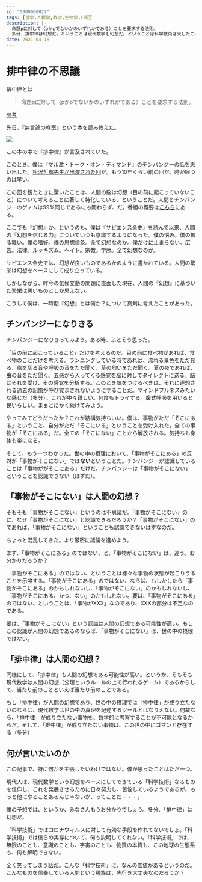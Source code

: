 ```yaml
---
id: "0000000027"
tags: [哲学,人類学,数学,生物学,日記]
description: |-
  命題pに対して〈pかpでないかのいずれかである〉ことを要求する法則。
  多分、排中律は幻想だ。ということは現代数学も幻想だ。ということは科学技術は大したことはない。
date: 2021-04-18
---
```


# 排中律の不思議

排中律とは

> 命題pに対して〈pかpでないかのいずれかである〉ことを要求する法則。

[参考](https://kotobank.jp/word/%E6%8E%92%E4%B8%AD%E5%BE%8B-112939)

先日、『無言論の教室』という本を読み終えた。

<a href="https://www.amazon.co.jp/%E7%84%A1%E9%99%90%E8%AB%96%E3%81%AE%E6%95%99%E5%AE%A4-%E8%AC%9B%E8%AB%87%E7%A4%BE%E7%8F%BE%E4%BB%A3%E6%96%B0%E6%9B%B8-%E9%87%8E%E7%9F%A2-%E8%8C%82%E6%A8%B9/dp/4061494201?&linkCode=li2&tag=taito062507-22&linkId=8d7cc5559ce889195462b3f2579e8d69&language=ja_JP&ref_=as_li_ss_il" target="_blank"><img border="0" src="//ws-fe.amazon-adsystem.com/widgets/q?_encoding=UTF8&ASIN=4061494201&Format=_SL160_&ID=AsinImage&MarketPlace=JP&ServiceVersion=20070822&WS=1&tag=taito062507-22&language=ja_JP" ></a><img src="https://ir-jp.amazon-adsystem.com/e/ir?t=taito062507-22&language=ja_JP&l=li2&o=9&a=4061494201" width="1" height="1" border="0" alt="" style="border:none !important; margin:0px !important;" />

この本の中で『排中律』が言及されていた。

このとき、僕は『マル激・トーク・オン・ディマンド』のチンパンジーの話を思い出した。[松沢哲郎先生が出演された回](https://www.videonews.com/marugeki-talk/595)だ。もう10年くらい前の回だ。時が経つのは早い。

この回を観たときに驚いたことは、人間の脳は幻想（目の前に起こっていないこと）について考えることに著しく特化している、ということだ。人間とチンパンジーのゲノムは99%同じであるにも関わらず、だ。番組の概要は[こちら](https://www.videonews.com/marugeki-talk/595)にある。

ここでも『幻想』か。というのも、僕は『サピエンス全史』を読んで以来、人間の『幻想を信じる力』についていつも意識するようになった。僕の悩み。僕の振る舞い。僕の嗜好。僕の思想信条。全て幻想なのか。僕だけに止まらない。広告。法律。ルッキズム。ヘイト。宗教。学歴。全て幻想なのか。

サピエンス全史では、幻想が良いものであるかのように書かれている。人間の繁栄は幻想をベースにして成り立っている。

しかしながら、昨今の気候変動の問題に直面した現在、人間の『幻想』に基づいた繁栄は悪いものとしか思えない。

こうして僕は、一時期『幻想』とは何か？について真剣に考えたことがあった。

## チンパンジーになりきる

チンパンジーになりきってみよう。ある時、ふとそう思った。

「目の前に起こっていること」だけを考えるのだ。目の前に食べ物があれば、食べ物のことだけを考える。ランニングしている時であれば、流れる景色をただ見る、風を切る音や呼吸の音をただ聞く、草の匂いをただ聞く。夏の夜であれば、虫の音をただ聞く。五感から入ってくる感覚を脳に対してダイレクトに送る。脳はそれを受け、その感覚を分析する。このとき気をつけるべきは、それに連想される過去の記憶が呼び覚まされないようにすることだ。マインドフルネスみたいな感じだ（多分）。これが中々難しい。何度もトライする。腹式呼吸を用いると良いらしい。まぁとにかく続けてみよう。

やってみてどうだったか？これが結構気持ちいい。僕は、事物がただ「そこにある」ということ、自分がただ「そこにいる」ということを受け入れた。全ての事物が「そこにある」だ。全ての「そこにない」ことから解放される。気持ちも身体も楽になる。

そして、もう一つわかった。世の中の摂理において、「事物がそこにある」の反対が「事物がそこにない」では**ない**ということだ。チンパンジーが認識していることは「事物ががそこにある」だけだ。チンパンジーは「事物がそこにない」ということを認識できない（はずだ）。

## 「事物がそこにない」は人間の幻想？

そもそも「事物がそこにない」というのは不思議だ。「事物がそこにない」のに、なぜ「事物がそこにない」と認識できるだろうか？「事物がそこにない」のであれば、「事物がそこにない」ということも認識できないはずなのだ。

ちょっと混乱してきた。より厳密に議論を進めよう。

まず、「事物がそこにある」のではない、と、「事物がそこにない」は、違う。お分かりだろうか？

「事物がそこにある」のではない、ということは様々な事物の状態が起こりうることを示唆する。「事物がそこにある」のではない、ならば、もしかしたら「事物がそこにある」のかもしれないし、「事物がそこにない」のかもしれないし、「事物がそこにある、かつ、ない」のかもしれない。要は、「事物がそこにある」のではない、ということは、「事物がXXX」なのであり、XXXの部分は不定なのである。

要は、「事物がそこにない」という認識は人間の幻想である可能性が高い。もしこの認識が人間の幻想であるのならば、「事物がそこにない」は、世の中の摂理ではない。

## 「排中律」は人間の幻想？

同様にして、「排中律」も人間の幻想である可能性が高い。というか、そもそも現代数学は人間の幻想（公理というルールの上で行われるゲーム）であるからして、当たり前のことといえば当たり前のことである。

もし「排中律」が人間の幻想であり、世の中の摂理では「排中律」が成り立たないのならば、現代数学は世の中の真理を記述するツールとはなりえない。何故なら、「排中律」が成り立たない事物を、数学的に考察することが不可能となるからだ。そして、「排中律」が成り立たない事物は、この世の中にゴマンと存在する（多分）

## 何が言いたいのか

この記事で、特に何かを主張したいわけではない。僕が思ったことはただ一つ。

現代人は、現代数学という幻想をベースにしてできている「科学技術」なるものを信仰し、これを発展させるために日々努力し、苦悩しているようであるが、もっと他にやることあるんじゃないか、ってことだ・・・。

僕の予想では、というか、みなさんもうお分かりでしょう。多分、「排中律」は幻想だ。

「科学技術」ではコロナウィルスに対して有効な手段を作れてないでしょ。「科学技術」では僕らの実存について、何も説明してくれない。「科学技術」では、無限のことも、意識のことも、宇宙のことも、物質の本質も、この地球の生態系も、何も解明できない。

全く笑ってしまう話だ。こんな「科学技術」に、なんの価値があるというのだ。こんなものを信奉している人間という種族は、先行き大丈夫なのだろうか？
